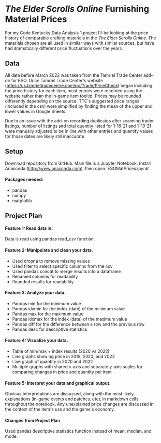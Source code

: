 # __*The Elder Scrolls Online* Furnishing Material Prices__

For my Code Kentucky Data Analysis 1 project I'll be looking at the price history of comparable crafting materials in the *The Elder Scrolls Online*. The materials chosen are all used in similar ways with similar sources, but have had dramatically different price fluctuations over the years. 

## __Data__

All data before March 2022 was taken from the Tamriel Trade Center add-on for ESO. Once Tamriel Trade Center's website (https://us.tamrieltradecentre.com/pc/Trade/PriceCheck) began including the price history for each item, most entries were recorded using the website rather than the in-game item tooltip. Prices may be rounded differently depending on the source. TTC's suggested price ranges (included in the csv) were simplified by finding the mean of the upper and lower values in Google Sheets.

Due to an issue with the add-on recording duplicates after scanning trader listings, number of listings and total quantity listed for 1-16-21 and 1-19-21 were manually adjusted to be in line with other entries and quantity values for those dates are likely still inaccurate.

## __Setup__

Download repository from GitHub. 
Main file is a Jupyter Notebook. Install Anaconda (http://www.anaconda.com), then open 'ESOMatPrices.ipynb'

#### __Packages needed:__

- pandas
- numpy
- matplotlib

## __Project Plan__

#### Feature 1: Read data in.

Data is read using pandas read_csv function.

#### Feature 2: Manipulate and clean your data.

- Used dropna to remove missing values
- Used filter to select specific columns from the csv
- Used pandas concat to merge results into a dataframe
- Renamed columns for readability
- Rounded results for readability

#### Feature 3: Analyze your data.

- Pandas min for the minimum value
- Pandas idxmin for the index (date) of the minimum value
- Pandas max for the maximum value
- Pandas idxmax for the index (date) of the maximum value
- Pandas diff for the difference between a row and the previous row
- Pandas desc for descriptive statistics

#### Feature 4: Visualize your data.

- Table of min/max + index results (2020 vs 2022)
- Line graphs showing price in 2019, 2020, and 2022
- Line graph of quantity in 2020 and 2022
- Multiple graphs with shared x-axis and separate y-axis scales for comparing changes in price and quantity per item

#### Feature 5: Interpret your data and graphical output.

Obvious interpretations are discussed, along with the most likely explanations (in-game events and patches, etc), in markdown cells throughout the notebook. Any unexplained price changes are discussed in the context of the item's use and the game's economy.

#### __Changes from Project Plan__

Used pandas descriptive statistics function instead of mean, median, and mode.